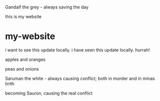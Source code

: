 
Gandalf the grey - always saving the day

this is my website
# my-website
i want to see this update locally.
i have seen this update locally. hurrah!

apples and oranges

peas and onions

Saruman the white - always causing conflict; both in morder and in minas tirith


becoming Sauron, causing the real conflict
